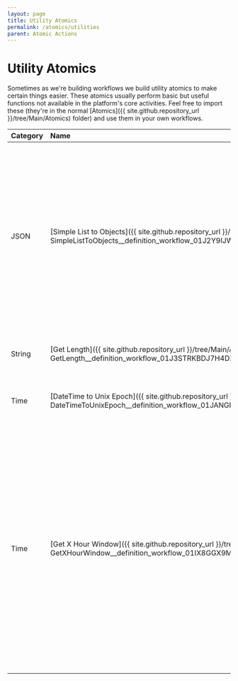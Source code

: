 ```yaml
---
layout: page
title: Utility Atomics
permalink: /atomics/utilities
parent: Atomic Actions
---
```


# Utility Atomics
Sometimes as we're building workflows we build utility atomics to make certain things easier. These atomics usually perform basic but useful functions not available in the platform's core activities. Feel free to import these (they're in the normal [Atomics]({{ site.github.repository_url }}/tree/Main/Atomics) folder) and use them in your own workflows.

| Category | Name | Description |
|:---------|:-----|:------------|
| JSON     | [Simple List to Objects]({{ site.github.repository_url }}/tree/Main/Atomics/Utilities-JSON-SimpleListToObjects__definition_workflow_01J2Y9IJWUDSU5tw4v3R7nY3BhhnIyqrdVW) | Converts a simple JSON list into a list of objects that can be inputted into `Read Table from JSON`<br /><br />_Sample Input:_ `[ "item1", "item2", ... ]`<br />_Sample Output:_ `[ { "item": "item1" }, { "item": "item2" }, ... ]` |
| String   | [Get Length]({{ site.github.repository_url }}/tree/Main/Atomics/Utilities-String-GetLength__definition_workflow_01J3STRKBDJ7H4DZmPyS7xOkHlrhXKxkH34) | Returns the length of the string provided as input |
| Time     | [DateTime to Unix Epoch]({{ site.github.repository_url }}/tree/Main/Atomics/Utilities-Time-DateTimeToUnixEpoch__definition_workflow_01JANGI152PWM5WXe1bvW1lHwfhcBNBpd6M) | Converts a DateTime input into a Unix Epoch timestamp |
| Time     | [Get X Hour Window]({{ site.github.repository_url }}/tree/Main/Atomics/Utilities-Time-GetXHourWindow__definition_workflow_01IX8GGX9MV8B5ihSMEc7KHwEmgTSLojS1m) | Calculates a window of X hours starting from `Window Start` or ending at `Window End.` If neither of these inputs are provided, the window will start X hours ago and end at the atomic's start time. If both of these inputs are provided, the start time is used and the end time is ignored |